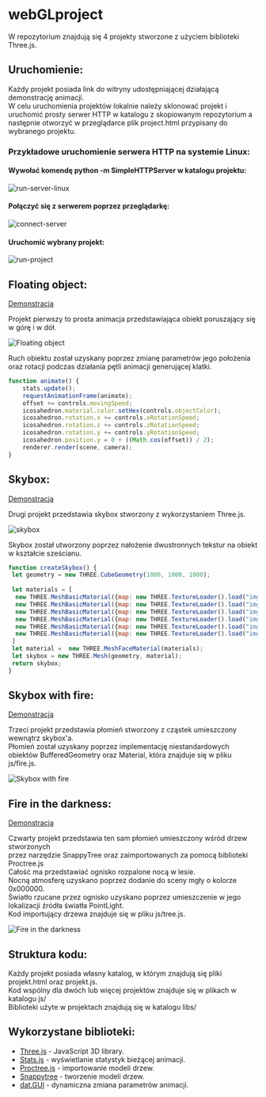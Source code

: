 # webGLproject  

W repozytorium znajdują się 4 projekty stworzone z użyciem biblioteki Three.js.

## Uruchomienie: 
Każdy projekt posiada link do witryny udostępniającej działającą demonstrację animacji.  
W celu uruchomienia projektów lokalnie należy sklonować projekt i uruchomić prosty serwer HTTP w katalogu z skopiowanym repozytorium 
a następnie otworzyć w przeglądarce plik project.html przypisany do wybranego projektu.  

### Przykładowe uruchomienie serwera HTTP na systemie Linux:  

#### Wywołać komendę python -m SimpleHTTPServer w katalogu projektu:  

![run-server-linux](https://github.com/MRejdych/webGLproject/blob/master/readme_imgs/linux-run-server.png)  


#### Połączyć się z serwerem poprzez przeglądarkę:  

![connect-server](https://github.com/MRejdych/webGLproject/blob/master/readme_imgs/connect-server.png)      

#### Uruchomić wybrany projekt:  

![run-project](https://github.com/MRejdych/webGLproject/blob/master/readme_imgs/run-project.png)    

## Floating object:  

[Demonstracja](https://mrejdych.github.io/webGLproject/floating_object/project.html)  

Projekt pierwszy to prosta animacja przedstawiająca obiekt poruszający się w górę i w dół.  

![Floating object](https://github.com/MRejdych/webGLproject/blob/master/readme_imgs/floating-object.png)  

Ruch obiektu został uzyskany poprzez zmianę parametrów jego położenia oraz rotacji podczas działania pętli animacji generującej klatki.  

```javascript
function animate() {
    stats.update();
    requestAnimationFrame(animate);
    offset += controls.movingSpeed;
    icosahedron.material.color.setHex(controls.objectColor);
    icosahedron.rotation.x += controls.xRotationSpeed;
    icosahedron.rotation.z += controls.zRotationSpeed;
    icosahedron.rotation.y += controls.yRotationSpeed;
    icosahedron.position.y = 0 + ((Math.cos(offset)) / 2);
    renderer.render(scene, camera);
}

 ```  

## Skybox:

[Demonstracja](https://mrejdych.github.io/webGLproject/skybox/project.html)  

Drugi projekt przedstawia skybox stworzony z wykorzystaniem Three.js.  

![skybox](https://github.com/MRejdych/webGLproject/blob/master/readme_imgs/skybox.png)  

Skybox został utworzony poprzez nałożenie dwustronnych tekstur na obiekt w kształcie sześcianu.  

```javascript
function createSkybox() {
 let geometry = new THREE.CubeGeometry(1000, 1000, 1000);
   
 let materials = [
  new THREE.MeshBasicMaterial({map: new THREE.TextureLoader().load("img/rt.jpg"), side: THREE.DoubleSide }),
  new THREE.MeshBasicMaterial({map: new THREE.TextureLoader().load("img/lt.jpg"), side: THREE.DoubleSide }),        
  new THREE.MeshBasicMaterial({map: new THREE.TextureLoader().load("img/up.jpg"), side: THREE.DoubleSide }),
  new THREE.MeshBasicMaterial({map: new THREE.TextureLoader().load("img/dn.jpg"), side: THREE.DoubleSide }),
  new THREE.MeshBasicMaterial({map: new THREE.TextureLoader().load("img/fr.jpg"), side: THREE.DoubleSide }),
  new THREE.MeshBasicMaterial({map: new THREE.TextureLoader().load("img/bk.jpg"), side: THREE.DoubleSide })
 ]
 let material =  new THREE.MeshFaceMaterial(materials);
 let skybox = new THREE.Mesh(geometry, material);
 return skybox;
}
```  


## Skybox with fire:

[Demonstracja](https://mrejdych.github.io/webGLproject/skybox_with_fire/project.html)  

Trzeci projekt przedstawia płomień stworzony z cząstek umieszczony wewnątrz skybox'a.  
Płomień został uzyskany poprzez implementację niestandardowych obiektów BufferedGeometry oraz Material, która 
znajduje się w pliku js/fire.js.  

![Skybox with fire](https://github.com/MRejdych/webGLproject/blob/master/readme_imgs/skybox-with-fire.png)  

## Fire in the darkness:

[Demonstracja](https://mrejdych.github.io/webGLproject/fire-in-the-darkness/project.html)  

Czwarty projekt przedstawia ten sam płomień umieszczony wśród drzew stworzonych  
przez narzędzie SnappyTree oraz zaimportowanych za pomocą biblioteki Proctree.js  
Całość ma przedstawiać ognisko rozpalone nocą w lesie.  
Nocną atmosferę uzyskano poprzez dodanie do sceny mgły o kolorze 0x000000.  
Światło rzucane przez ognisko uzyskano poprzez umieszczenie w jego lokalizacji źródła światła PointLight.  
Kod importujący drzewa znajduje się w pliku js/tree.js.  

![Fire in the darkness](https://github.com/MRejdych/webGLproject/blob/master/readme_imgs/fire-in-the-darkness.png)  
  
## Struktura kodu:
Każdy projekt posiada własny katalog, w którym znajdują się pliki projekt.html oraz projekt.js.  
Kod wspólny dla dwóch lub więcej projektów znajduje się w plikach w katalogu js/  
Biblioteki użyte w projektach znajdują się w katalogu libs/  

 
## Wykorzystane biblioteki:

- [Three.js](https://github.com/mrdoob/three.js/) - JavaScript 3D library.  
- [Stats.js](https://github.com/mrdoob/stats.js/) - wyświetlanie statystyk bieżącej animacji.  
- [Proctree.js](https://github.com/supereggbert/proctree.js/) - importowanie modeli drzew.  
- [Snappytree](https://github.com/supereggbert/SnappyTree) - tworzenie modeli drzew.  
- [dat.GUI](https://github.com/dataarts/dat.gui) - dynamiczna zmiana parametrów animacji. 
